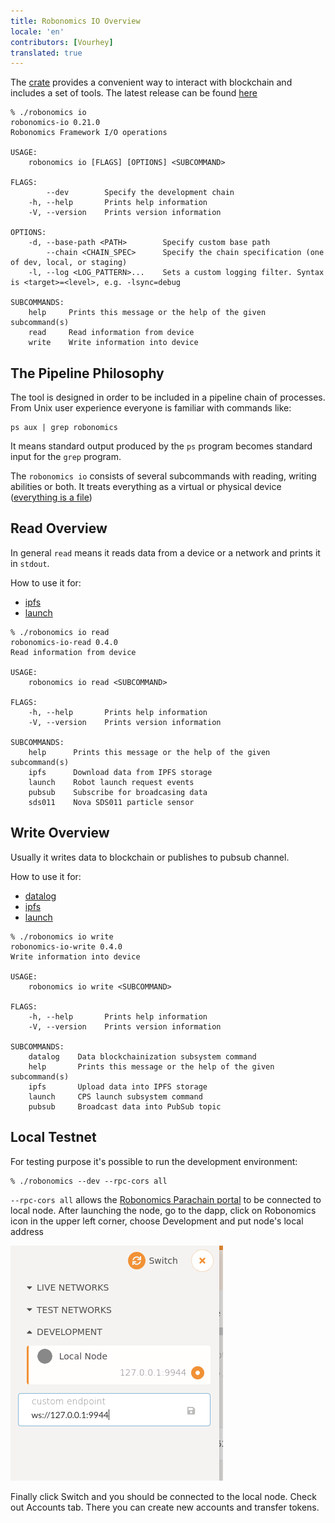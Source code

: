 ```yaml
---
title: Robonomics IO Overview
locale: 'en' 
contributors: [Vourhey]
translated: true
---
```


The [crate](https://crates.robonomics.network/robonomics_io/index.html) provides a convenient way to interact with blockchain and includes a set of tools. The latest release can be found [here](https://github.com/airalab/robonomics/releases)

```
% ./robonomics io
robonomics-io 0.21.0
Robonomics Framework I/O operations

USAGE:
    robonomics io [FLAGS] [OPTIONS] <SUBCOMMAND>

FLAGS:
        --dev        Specify the development chain
    -h, --help       Prints help information
    -V, --version    Prints version information

OPTIONS:
    -d, --base-path <PATH>        Specify custom base path
        --chain <CHAIN_SPEC>      Specify the chain specification (one of dev, local, or staging)
    -l, --log <LOG_PATTERN>...    Sets a custom logging filter. Syntax is <target>=<level>, e.g. -lsync=debug

SUBCOMMANDS:
    help     Prints this message or the help of the given subcommand(s)
    read     Read information from device
    write    Write information into device
```

## The Pipeline Philosophy 

The tool is designed in order to be included in a pipeline chain of processes. From Unix user experience everyone is familiar with commands like:

```
ps aux | grep robonomics
```

It means standard output produced by the `ps` program becomes standard input for the `grep` program. 

The `robonomics io` consists of several subcommands with reading, writing abilities or both. It treats everything as a virtual or physical device ([everything is a file](https://en.wikipedia.org/wiki/Everything_is_a_file))

## Read Overview

In general `read` means it reads data from a device or a network and prints it in `stdout`.

How to use it for:

* [ipfs](/docs/rio-ipfs)
* [launch](/docs/rio-launch)

```
% ./robonomics io read
robonomics-io-read 0.4.0
Read information from device

USAGE:
    robonomics io read <SUBCOMMAND>

FLAGS:
    -h, --help       Prints help information
    -V, --version    Prints version information

SUBCOMMANDS:
    help      Prints this message or the help of the given subcommand(s)
    ipfs      Download data from IPFS storage
    launch    Robot launch request events
    pubsub    Subscribe for broadcasing data
    sds011    Nova SDS011 particle sensor
```

## Write Overview

Usually it writes data to blockchain or publishes to pubsub channel. 

How to use it for:

* [datalog](/docs/rio-datalog)
* [ipfs](/docs/rio-ipfs)
* [launch](/docs/rio-launch)

```
% ./robonomics io write
robonomics-io-write 0.4.0
Write information into device

USAGE:
    robonomics io write <SUBCOMMAND>

FLAGS:
    -h, --help       Prints help information
    -V, --version    Prints version information

SUBCOMMANDS:
    datalog    Data blockchainization subsystem command
    help       Prints this message or the help of the given subcommand(s)
    ipfs       Upload data into IPFS storage
    launch     CPS launch subsystem command
    pubsub     Broadcast data into PubSub topic
```

## Local Testnet

For testing purpose it's possible to run the development environment:

```
% ./robonomics --dev --rpc-cors all
```

`--rpc-cors all` allows the [Robonomics Parachain portal](https://polkadot.js.org/apps/?rpc=wss%3A%2F%2Fkusama.rpc.robonomics.network%2F#/) to be connected to local node. After launching the node, go to the dapp, click on Robonomics icon in the upper left corner, choose Development and put node's local address

![Robonomics Dapp Connect to Local Node](./images/robonomics-dapp-connect-local.jpg "Robonomics Dapp Connect to Local Node")

Finally click Switch and you should be connected to the local node. Check out Accounts tab. There you can create new accounts and transfer tokens.

